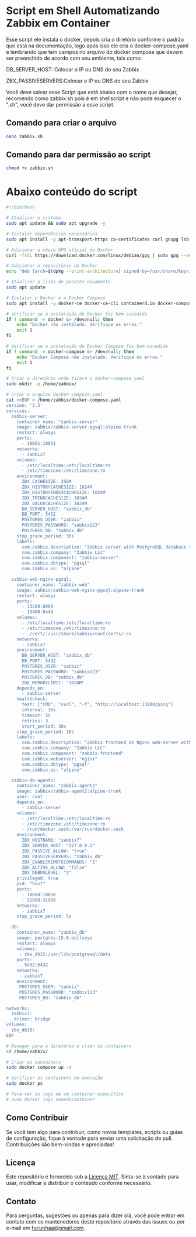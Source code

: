 # Script em Shell Automatizando Zabbix em Container

Esse script ele instala o docker, depois cria o diretório conforme o padrão que está na documentação, logo após isso ele cria o docker-compose.yaml e lembrando que tem campos no arquivo do docker compose que devem ser preenchido de acordo com seu ambiente, tais como:

DB_SERVER_HOST: Colocar o IP ou DNS do seu Zabbix

ZBX_PASSIVESERVERS:Colocar o IP ou DNS do seu Zabbix

Você deve salvar esse Script que está abaixo com o nome que desejar, recomendo como zabbix.sh pois é em shellscript e não pode esquecer o ".sh", você deve dar permissão a esse script.

## Comando para criar o arquivo

```sh
nano zabbix.sh
```
## Comando para dar permissão ao script

```sh
chmod +x zabbix.sh
```

# Abaixo conteúdo do script

```sh
#!/bin/bash

# Atualizar o sistema
sudo apt update && sudo apt upgrade -y

# Instalar dependências necessárias
sudo apt install -y apt-transport-https ca-certificates curl gnupg lsb-release

# Adicionar a chave GPG oficial do Docker
curl -fsSL https://download.docker.com/linux/debian/gpg | sudo gpg --dearmor -o /usr/share/keyrings/docker-archive-keyring.gpg

# Adicionar o repositório do Docker
echo "deb [arch=$(dpkg --print-architecture) signed-by=/usr/share/keyrings/docker-archive-keyring.gpg] https://download.docker.com/linux/debian $(lsb_release -cs) stable" | sudo tee /etc/apt/sources.list.d/docker.list > /dev/null

# Atualizar a lista de pacotes novamente
sudo apt update

# Instalar o Docker e o Docker Compose
sudo apt install -y docker-ce docker-ce-cli containerd.io docker-compose

# Verificar se a instalação do Docker foi bem-sucedida
if ! command -v docker &> /dev/null; then
    echo "Docker não instalado. Verifique os erros."
    exit 1
fi

# Verificar se a instalação do Docker Compose foi bem-sucedida
if ! command -v docker-compose &> /dev/null; then
    echo "Docker Compose não instalado. Verifique os erros."
    exit 1
fi

# Criar o diretório onde ficará o docker-compose.yaml
sudo mkdir -p /home/zabbix/

# Criar o arquivo docker-compose.yaml
cat <<EOF > /home/zabbix/docker-compose.yaml
version: '3.5'
services:
  zabbix-server:
    container_name: "zabbix-server"
    image: zabbix/zabbix-server-pgsql:alpine-trunk
    restart: always
    ports:
      - 10051:10051
    networks:
      - zabbix7
    volumes:
      - /etc/localtime:/etc/localtime:ro
      - /etc/timezone:/etc/timezone:ro
    environment:
      ZBX_CACHESIZE: 256M
      ZBX_HISTORYCACHESIZE: 1024M
      ZBX_HISTORYINDEXCACHESIZE: 1024M
      ZBX_TRENDCACHESIZE: 1024M
      ZBX_VALUECACHESIZE: 1024M
      DB_SERVER_HOST: "zabbix_db"
      DB_PORT: 5432
      POSTGRES_USER: "zabbix"
      POSTGRES_PASSWORD: "zabbix123"
      POSTGRES_DB: "zabbix_db"
    stop_grace_period: 30s
    labels:
      com.zabbix.description: "Zabbix server with PostgreSQL database support"
      com.zabbix.company: "Zabbix LLC"
      com.zabbix.component: "zabbix-server"
      com.zabbix.dbtype: "pgsql"
      com.zabbix.os: "alpine"

  zabbix-web-nginx-pgsql:
    container_name: "zabbix-web"
    image: zabbix/zabbix-web-nginx-pgsql:alpine-trunk
    restart: always
    ports:
      - 13200:8080
      - 13400:8443
    volumes:
      - /etc/localtime:/etc/localtime:ro
      - /etc/timezone:/etc/timezone:ro
      - ./cert/:/usr/share/zabbix/conf/certs/:ro
    networks:
      - zabbix7
    environment:
      DB_SERVER_HOST: "zabbix_db"
      DB_PORT: 5432
      POSTGRES_USER: "zabbix"
      POSTGRES_PASSWORD: "zabbix123"
      POSTGRES_DB: "zabbix_db"
      ZBX_MEMORYLIMIT: "1024M"
    depends_on:
      - zabbix-server
    healthcheck:
      test: ["CMD", "curl", "-f", "http://localhost:13200/ping"]
      interval: 10s
      timeout: 5s
      retries: 3
      start_period: 30s
    stop_grace_period: 10s
    labels:
      com.zabbix.description: "Zabbix frontend on Nginx web-server with PostgreSQL database support"
      com.zabbix.company: "Zabbix LLC"
      com.zabbix.component: "zabbix-frontend"
      com.zabbix.webserver: "nginx"
      com.zabbix.dbtype: "pgsql"
      com.zabbix.os: "alpine"

  zabbix-db-agent2:
    container_name: "zabbix-agent2"
    image: zabbix/zabbix-agent2:alpine-trunk
    user: root
    depends_on:
      - zabbix-server
    volumes:
      - /etc/localtime:/etc/localtime:ro
      - /etc/timezone:/etc/timezone:ro
      - /run/docker.sock:/var/run/docker.sock
    environment:
      ZBX_HOSTNAME: "zabbix7"
      ZBX_SERVER_HOST: "127.0.0.1"
      ZBX_PASSIVE_ALLOW: "true"
      ZBX_PASSIVESERVERS: "zabbix_db"
      ZBX_ENABLEREMOTECOMMANDS: "1"
      ZBX_ACTIVE_ALLOW: "false"
      ZBX_DEBUGLEVEL: "3"
    privileged: true
    pid: "host"
    ports:
      - 10050:10050
      - 31999:31999
    networks:
      - zabbix7
    stop_grace_period: 5s

  db:
    container_name: "zabbix_db"
    image: postgres:15.6-bullseye
    restart: always
    volumes:
     - zbx_db15:/var/lib/postgresql/data
    ports:
     - 5432:5432
    networks:
     - zabbix7
    environment:
     POSTGRES_USER: "zabbix"
     POSTGRES_PASSWORD: "zabbix123"
     POSTGRES_DB: "zabbix_db"

networks:
  zabbix7:
   driver: bridge
volumes:
  zbx_db15:
EOF

# Navegar para o diretório e criar os containers
cd /home/zabbix/

# Criar os containers
sudo docker compose up -d

# Verificar os containers em execução
sudo docker ps

# Para ver os logs de um container específico
# sudo docker logs nomedocontainer
``````

## Como Contribuir

Se você tem algo para contribuir, como novos templates, scripts ou guias de configuração, fique à vontade para enviar uma solicitação de pull. Contribuições são bem-vindas e apreciadas!

## Licença

Este repositório é fornecido sob a [Licença MIT](LICENSE). Sinta-se à vontade para usar, modificar e distribuir o conteúdo conforme necessário.

## Contato

Para perguntas, sugestões ou apenas para dizer olá, você pode entrar em contato com os mantenedores deste repositório através das issues ou por e-mail em fvcunhaa@gmail.com.

